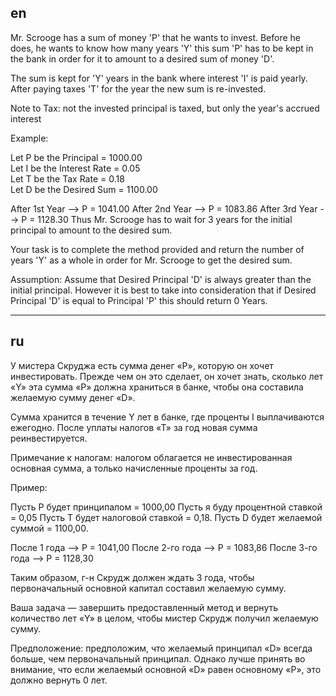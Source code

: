 ## en

Mr. Scrooge has a sum of money 'P' that he wants to invest. Before he does, he wants to know how many years 'Y' this sum 'P' has to be kept in the bank in order for it to amount to a desired sum of money 'D'.

The sum is kept for 'Y' years in the bank where interest 'I' is paid yearly. After paying taxes 'T' for the year the new sum is re-invested.

Note to Tax: not the invested principal is taxed, but only the year's accrued interest

Example:

Let P be the Principal = 1000.00  
 Let I be the Interest Rate = 0.05  
 Let T be the Tax Rate = 0.18  
 Let D be the Desired Sum = 1100.00

After 1st Year -->
P = 1041.00
After 2nd Year -->
P = 1083.86
After 3rd Year -->
P = 1128.30
Thus Mr. Scrooge has to wait for 3 years for the initial principal to amount to the desired sum.

Your task is to complete the method provided and return the number of years 'Y' as a whole in order for Mr. Scrooge to get the desired sum.

Assumption: Assume that Desired Principal 'D' is always greater than the initial principal. However it is best to take into consideration that if Desired Principal 'D' is equal to Principal 'P' this should return 0 Years.

---

## ru

У мистера Скруджа есть сумма денег «P», которую он хочет инвестировать. Прежде чем он это сделает, он хочет знать, сколько лет «Y» эта сумма «P» должна храниться в банке, чтобы она составила желаемую сумму денег «D».

Сумма хранится в течение Y лет в банке, где проценты I выплачиваются ежегодно. После уплаты налогов «Т» за год новая сумма реинвестируется.

Примечание к налогам: налогом облагается не инвестированная основная сумма, а только начисленные проценты за год.

Пример:

Пусть P будет принципалом = 1000,00
Пусть я буду процентной ставкой = 0,05
Пусть T будет налоговой ставкой = 0,18.
Пусть D будет желаемой суммой = 1100,00.

После 1 года -->
Р = 1041,00
После 2-го года -->
Р = 1083,86
После 3-го года -->
Р = 1128,30

Таким образом, г-н Скрудж должен ждать 3 года, чтобы первоначальный основной капитал составил желаемую сумму.

Ваша задача — завершить предоставленный метод и вернуть количество лет «Y» в целом, чтобы мистер Скрудж получил желаемую сумму.

Предположение: предположим, что желаемый принципал «D» всегда больше, чем первоначальный принципал. Однако лучше принять во внимание, что если желаемый основной «D» равен основному «P», это должно вернуть 0 лет.
